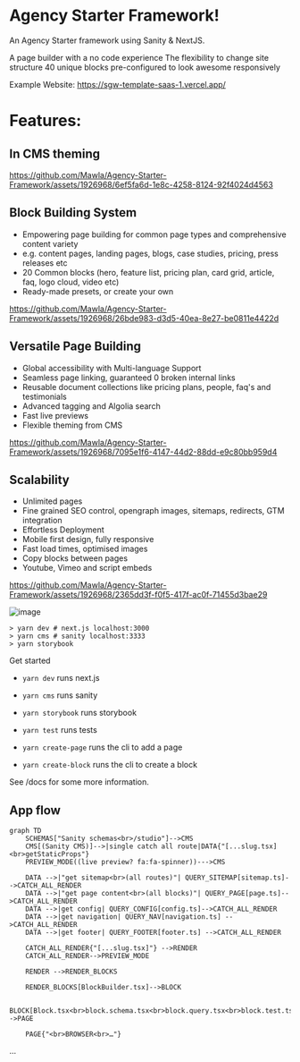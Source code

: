 # Agency Starter Framework!

An Agency Starter framework using Sanity & NextJS.

A page builder with a no code experience
The flexibility to change site structure
40 unique blocks pre-configured to look awesome responsively

Example Website:
https://sgw-template-saas-1.vercel.app/


# Features:
## In CMS theming
https://github.com/Mawla/Agency-Starter-Framework/assets/1926968/6ef5fa6d-1e8c-4258-8124-92f4024d4563

## Block Building System

* Empowering page building for common page types and comprehensive content variety
* e.g. content pages, landing pages, blogs, case studies, pricing, press releases etc
* 20 Common blocks (hero, feature list, pricing plan, card grid, article, faq, logo cloud, video etc)
* Ready-made presets, or create your own

https://github.com/Mawla/Agency-Starter-Framework/assets/1926968/26bde983-d3d5-40ea-8e27-be0811e4422d

## Versatile Page Building

* Global accessibility with Multi-language Support
* Seamless page linking, guaranteed 0 broken internal links
* Reusable document collections like pricing plans, people, faq's and testimonials
* Advanced tagging and Algolia search
* Fast live previews
* Flexible theming from CMS

https://github.com/Mawla/Agency-Starter-Framework/assets/1926968/7095e1f6-4147-44d2-88dd-e9c80bb959d4

## Scalability
* Unlimited pages
* Fine grained SEO control, opengraph images, sitemaps, redirects, GTM integration
* Effortless Deployment
* Mobile first design, fully responsive
* Fast load times, optimised images
* Copy blocks between pages
* Youtube, Vimeo and script embeds

https://github.com/Mawla/Agency-Starter-Framework/assets/1926968/2365dd3f-f0f5-417f-ac0f-71455d3bae29

![image](https://github.com/Mawla/Agency-Starter-Framework/assets/1926968/ec6bce5b-7db5-458b-9440-9171babf15ac)


```
> yarn dev # next.js localhost:3000
> yarn cms # sanity localhost:3333
> yarn storybook
```

Get started

- `yarn dev` runs next.js
- `yarn cms` runs sanity
- `yarn storybook` runs storybook
- `yarn test` runs tests

- `yarn create-page` runs the cli to add a page
- `yarn create-block` runs the cli to create a block

See /docs for some more information.

## App flow

```mermaid
graph TD
    SCHEMAS["Sanity schemas<br>/studio"]-->CMS
    CMS[(Sanity CMS)]-->|single catch all route|DATA{"[...slug.tsx] <br>getStaticProps"}
    PREVIEW_MODE((live preview? fa:fa-spinner))--->CMS

    DATA -->|"get sitemap<br>(all routes)"| QUERY_SITEMAP[sitemap.ts]-->CATCH_ALL_RENDER
    DATA -->|"get page content<br>(all blocks)"| QUERY_PAGE[page.ts]-->CATCH_ALL_RENDER
    DATA -->|get config| QUERY_CONFIG[config.ts]-->CATCH_ALL_RENDER
    DATA -->|get navigation| QUERY_NAV[navigation.ts] -->CATCH_ALL_RENDER
    DATA -->|get footer| QUERY_FOOTER[footer.ts] -->CATCH_ALL_RENDER

    CATCH_ALL_RENDER{"[...slug.tsx]"} -->RENDER
    CATCH_ALL_RENDER-->PREVIEW_MODE

    RENDER -->RENDER_BLOCKS

    RENDER_BLOCKS[BlockBuilder.tsx]-->BLOCK

    BLOCK[Block.tsx<br>block.schema.tsx<br>block.query.tsx<br>block.test.tsx<br>block.stories.tsx<br>block.options.ts]-->PAGE

    PAGE{"<br>BROWSER<br>…"}
```

...
